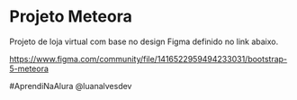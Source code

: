# Projeto Meteora

Projeto de loja virtual com base no design Figma definido no link abaixo.

https://www.figma.com/community/file/1416522959494233031/bootstrap-5-meteora

#AprendiNaAlura @luanalvesdev